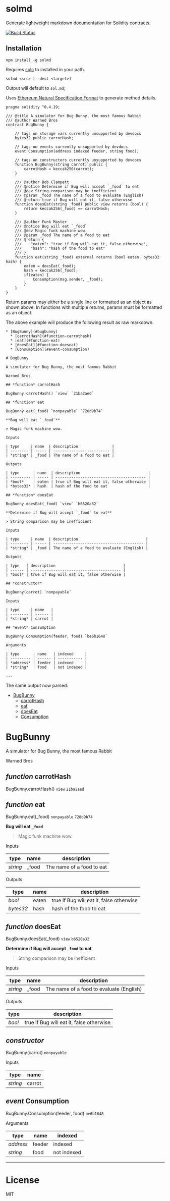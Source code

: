# solmd

Generate lightweight markdown documentation for Solidity contracts.

[![Build Status](https://travis-ci.org/dpilch/solmd.svg?branch=master)](https://travis-ci.org/dpilch/solmd)

## Installation

```
npm install -g solmd
```

Requires [solc](http://solidity.readthedocs.io/en/develop/installing-solidity.html) to installed in your path.

```
solmd <src> [--dest <target>]
```

Output will default to `sol.md`;

Uses [Ethereum Natural Specification Format](https://github.com/ethereum/wiki/wiki/Ethereum-Natural-Specification-Format) to generate method details.

```
pragma solidity ^0.4.19;

/// @title A simulator for Bug Bunny, the most famous Rabbit
/// @author Warned Bros
contract BugBunny {

    // tags on storage vars currently unsupported by devdocs
    bytes32 public carrotHash;

    // tags on events currently unsupported by devdocs
    event Consumption(address indexed feeder, string food);

    // tags on constructors currently unsupported by devdocs
    function BugBunny(string carrot) public {
        carrotHash = keccak256(carrot);
    }

    /// @author Bob Clampett
    /// @notice Determine if Bug will accept `_food` to eat
    /// @dev String comparison may be inefficient
    /// @param _food The name of a food to evaluate (English)
    /// @return true if Bug will eat it, false otherwise
    function doesEat(string _food) public view returns (bool) {
        return keccak256(_food) == carrotHash;
    }

    /// @author Funk Master
    /// @notice Bug will eat `_food`
    /// @dev Magic funk machine wow.
    /// @param _food The name of a food to eat
    /// @return {
    ///    "eaten": "true if Bug will eat it, false otherwise",
    ///    "hash": "hash of the food to eat"
    /// }
    function eat(string _food) external returns (bool eaten, bytes32 hash) {
        eaten = doesEat(_food);
        hash = keccak256(_food);
        if(eaten) {
            Consumption(msg.sender, _food);
        }
    }
}
```

Return params may either be a single line or formatted as an object as shown above. In functions with multiple returns, params must be formatted as an object.

The above example will produce the following result as raw markdown.

```
* [BugBunny](#bugbunny)
  * [carrotHash](#function-carrothash)
  * [eat](#function-eat)
  * [doesEat](#function-doeseat)
  * [Consumption](#event-consumption)

# BugBunny

A simulator for Bug Bunny, the most famous Rabbit

Warned Bros

## *function* carrotHash

BugBunny.carrotHash() `view` `21ba2aed`

## *function* eat

BugBunny.eat(_food) `nonpayable` `728d9b74`

**Bug will eat `_food`**

> Magic funk machine wow.

Inputs

| type     | name  | description               |
| -------- | ----- | ------------------------- |
| *string* | _food | The name of a food to eat |

Outputs

| type      | name  | description                              |
| --------- | ----- | ---------------------------------------- |
| *bool*    | eaten | true if Bug will eat it, false otherwise |
| *bytes32* | hash  | hash of the food to eat                  |

## *function* doesEat

BugBunny.doesEat(_food) `view` `b6520a32`

**Determine if Bug will accept `_food` to eat**

> String comparison may be inefficient

Inputs

| type     | name  | description                              |
| -------- | ----- | ---------------------------------------- |
| *string* | _food | The name of a food to evaluate (English) |

Outputs

| type   | description                              |
| ------ | ---------------------------------------- |
| *bool* | true if Bug will eat it, false otherwise |

## *constructor*

BugBunny(carrot) `nonpayable`

Inputs

| type     | name   |
| -------- | ------ |
| *string* | carrot |

## *event* Consumption

BugBunny.Consumption(feeder, food) `be6b1648`

Arguments

| type      | name   | indexed     |
| --------- | ------ | ----------- |
| *address* | feeder | indexed     |
| *string*  | food   | not indexed |

---
```

The same output now parsed:

* [BugBunny](#bugbunny)
  * [carrotHash](#function-carrothash)
  * [eat](#function-eat)
  * [doesEat](#function-doeseat)
  * [Consumption](#event-consumption)

# BugBunny

A simulator for Bug Bunny, the most famous Rabbit

Warned Bros

## *function* carrotHash

BugBunny.carrotHash() `view` `21ba2aed`

## *function* eat

BugBunny.eat(_food) `nonpayable` `728d9b74`

**Bug will eat `_food`**

> Magic funk machine wow.

Inputs

| type     | name  | description               |
| -------- | ----- | ------------------------- |
| *string* | _food | The name of a food to eat |

Outputs

| type      | name  | description                              |
| --------- | ----- | ---------------------------------------- |
| *bool*    | eaten | true if Bug will eat it, false otherwise |
| *bytes32* | hash  | hash of the food to eat                  |

## *function* doesEat

BugBunny.doesEat(_food) `view` `b6520a32`

**Determine if Bug will accept `_food` to eat**

> String comparison may be inefficient

Inputs

| type     | name  | description                              |
| -------- | ----- | ---------------------------------------- |
| *string* | _food | The name of a food to evaluate (English) |

Outputs

| type   | description                              |
| ------ | ---------------------------------------- |
| *bool* | true if Bug will eat it, false otherwise |

## *constructor*

BugBunny(carrot) `nonpayable`

Inputs

| type     | name   |
| -------- | ------ |
| *string* | carrot |

## *event* Consumption

BugBunny.Consumption(feeder, food) `be6b1648`

Arguments

| type      | name   | indexed     |
| --------- | ------ | ----------- |
| *address* | feeder | indexed     |
| *string*  | food   | not indexed |

---

# License

MIT

